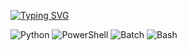 [![Typing SVG](https://readme-typing-svg.demolab.com/?lines=CaliNux;Software,+AI,+Malware+Research)](https://git.io/typing-svg)

![Python](https://img.shields.io/badge/language-Python-blue?style=for-the-badge&logo=python)
![PowerShell](https://img.shields.io/badge/language-PowerShell-blue?style=for-the-badge&logo=powershell)
![Batch](https://img.shields.io/badge/language-Batch-blue?style=for-the-badge&logo=windows)
![Bash](https://img.shields.io/badge/language-Bash-blue?style=for-the-badge&logo=gnu-bash)


